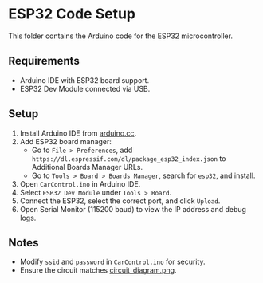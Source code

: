 # ESP32 Code Setup

This folder contains the Arduino code for the ESP32 microcontroller.

## Requirements
- Arduino IDE with ESP32 board support.
- ESP32 Dev Module connected via USB.

## Setup
1. Install Arduino IDE from [arduino.cc](https://www.arduino.cc/en/software).
2. Add ESP32 board manager:
   - Go to `File > Preferences`, add `https://dl.espressif.com/dl/package_esp32_index.json` to Additional Boards Manager URLs.
   - Go to `Tools > Board > Boards Manager`, search for `esp32`, and install.
3. Open `CarControl.ino` in Arduino IDE.
4. Select `ESP32 Dev Module` under `Tools > Board`.
5. Connect the ESP32, select the correct port, and click `Upload`.
6. Open Serial Monitor (115200 baud) to view the IP address and debug logs.

## Notes
- Modify `ssid` and `password` in `CarControl.ino` for security.
- Ensure the circuit matches [circuit_diagram.png](../../hardware/circuit_diagram.png).